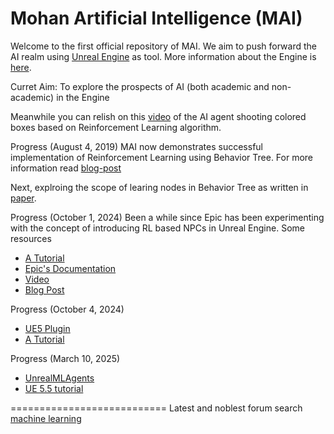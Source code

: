 Mohan Artificial Intelligence (MAI)
=======================================

Welcome to the first official repository of MAI. We aim to push forward the AI realm using [Unreal Engine](https://github.com/EpicGames/UnrealEngine)
as tool. More information about the Engine is [here](https://www.unrealengine.com/en-US/feed). 

Curret Aim: To explore the prospects of AI (both academic and non-academic) in the Engine

Meanwhile you can relish on this [video](https://www.youtube.com/watch?v=S0lqbgiEOC4) of the AI agent shooting colored boxes based on Reinforcement Learning algorithm.

Progress (August 4, 2019)
MAI now demonstrates successful implementation of Reinforcement Learning using Behavior Tree. For more information read [blog-post](https://ravimohan.net/2019/08/03/b-for-behavior-blackboard-and-brain-3/)

Next, explroing the scope of learing nodes in Behavior Tree as written in [paper](https://arxiv.org/abs/1506.02312).

Progress (October 1, 2024)
Been a while since Epic has been experimenting with the concept of introducing RL based NPCs in Unreal Engine. Some resources
  - [A Tutorial](https://github.com/ravimohan1991/ue-la-example)
  - [Epic's Documentation](https://dev.epicgames.com/community/learning/courses/kRm/unreal-engine-learning-agents-5-4/4JPj/unreal-engine-learning-agents-intro-5-4)
  - [Video](https://cdn.qstv.on.epicgames.com/playlist/169c18db-fa28-4515-86c8-df4673653857/main.m3u8?s=eyJhbGciOiJIUzUxMiIsImtpZCI6ImxoTFF4a1JJemxYdGoiLCJ0eXAiOiJKV1QifQ.eyJzdWIiOiJXSWNvWE9ZbS85aTZLQU10K0RNakhHMTVUY0hMMVhrTHUvYkphRWw5Y0QwPSIsImV4cCI6MTcyNzc3ODIzMX0.LjWhNYcHNv9uL4hxwMV0B3ArIDPzXg7LAuIZZdm0bI7dFuFZV5ROpJ9BrkjrbFv5HcTCtuXhSn9XiAcSbC75eQ)
  - [Blog Post](https://medium.com/@gensen/early-explorations-of-learning-agents-in-unreal-engine-ef74b058161e)

Progress (October 4, 2024)
- [UE5 Plugin](https://github.com/krumiaa/MindMaker)
- [A Tutorial](https://towardsdatascience.com/create-a-custom-deep-reinforcement-learning-environment-in-ue4-cf7055aebb3e)

Progress (March 10, 2025)
- [UnrealMLAgents](https://github.com/ravimohan1991/UnrealMLAgents)
- [UE 5.5 tutorial](https://dev.epicgames.com/community/learning/courses/GAR/unreal-engine-learning-agents-5-5/bZnJ/unreal-engine-learning-agents-5-5)


===========================
Latest and noblest forum search
[machine learning](https://forums.unrealengine.com/tags/intersection/unreal-engine/machine-learning)
